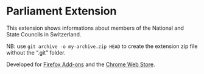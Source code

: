 # Parliament Extension

This extension shows informations about members of the National and State Councils in Switzerland.

NB: use `git archive -o my-archive.zip HEAD` to create the extension zip file without the “.git” folder.

Developed for [Firefox Add-ons](https://addons.mozilla.org/en-US/firefox/addon/convertisseur-texte-html/) and the [Chrome Web Store](https://chrome.google.com/webstore/detail/convertisseur-textehtml/pggkolecpaldniejpimefojpacbhjbmb).
